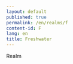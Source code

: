 ```yaml
---
layout: default
published: true
permalink: /en/realms/f
content-id: F
lang: en
title: Freshwater
---
```


Realm

